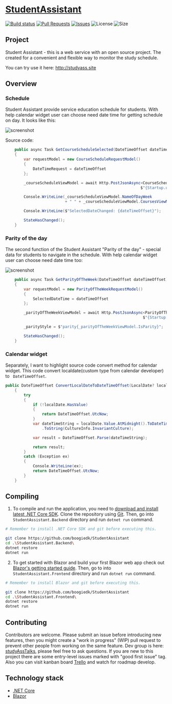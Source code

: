 # [StudentAssistant](https://trello.com/b/TXtoDDO0/student-assistant-kanban)


[![Build status](https://ci.appveyor.com/api/projects/status/qw8j6ojtbj4myiun?svg=true)](https://ci.appveyor.com/project/boogiedk/studentassistant) 
[![Pull Requests](https://img.shields.io/github/issues-pr/boogiedk/studentassistant.svg)](https://github.com/boogiedk/studentassistant/pulls) 
[![Issues](https://img.shields.io/github/issues/boogiedk/studentassistant.svg)](https://github.com/boogiedk/studentassistant/issues) 
![License](https://img.shields.io/github/license/boogiedk/studentassistant.svg) ![Size](https://img.shields.io/github/repo-size/boogiedk/studentassistant.svg) 

## Project

Student Assistant - this is a web service with an open source project. The created for a convenient and flexible way to monitor the study schedule. 

You can try use it here: http://studyass.site

## Overview

### Schedule

Student Assistant provide service education schedule for students. With help calendar widget user can choose need date time for getting schedule on day. It looks like this:

![screenshot](https://pp.userapi.com/c851036/v851036091/133d32/QneItsuGjkY.jpg)

Source code:
```cs
    public async Task GetCourseScheduleSelected(DateTimeOffset dateTimeOffset)
    {
        var requestModel = new CourseScheduleRequestModel()
        {
            DateTimeRequest = dateTimeOffset
        };

        _courseScheduleViewModel = await Http.PostJsonAsync<CourseScheduleViewModel>(
                                                           $"{Startup.url}/api/schedule/selected", requestModel);

        Console.WriteLine(_courseScheduleViewModel.NameOfDayWeek
                          + " " + _courseScheduleViewModel.CoursesViewModel.Count);

        Console.WriteLine($"SelectedDateChanged: {dateTimeOffset}");

        StateHasChanged();
    }
```

### Parity of the day

The second function of the Student Assistant "Parity of the day" - special data for students to navigate in the schedule. With help calendar widget user can choose need date time too:

![screenshot](https://pp.userapi.com/c848520/v848520091/1a229c/XgUw1M66zaQ.jpg)

```cs
    public async Task GetParityOfTheWeek(DateTimeOffset dateTimeOffset)
    {
        var requestModel = new ParityOfTheWeekRequestModel()
        {
            SelectedDateTime = dateTimeOffset
        };

        _parityOfTheWeekViewModel = await Http.PostJsonAsync<ParityOfTheWeekViewModel>(
                                                            $"{Startup.url}/api/parity/selected", requestModel);

        _parityStyle = $"parity{_parityOfTheWeekViewModel.IsParity}";

        StateHasChanged();
    }
```

### Calendar widget

Separately, I want to highlight source code convert method for calendar widget. This code convert localdate(custom type from
calendar developer) to ``` DateTimeOffset```.

```cs
public DateTimeOffset ConvertLocalDateToDateTimeOffset(LocalDate? localDate)
    {
        try
        {
            if (!localDate.HasValue)
            {
                return DateTimeOffset.UtcNow;
            }
            var dateTimeString = localDate.Value.AtMidnight().ToDateTimeUnspecified()
                .ToString(CultureInfo.InvariantCulture);

            var result = DateTimeOffset.Parse(dateTimeString);

            return result;
        }
        catch (Exception ex)
        {
            Console.WriteLine(ex);
            return DateTimeOffset.UtcNow;
        }
    }
```

## Compiling

1) To compile and run the application, you need to [download and install latest .NET Core SDK](https://www.microsoft.com/net/learn/dotnet/hello-world-tutorial). Clone the repository using [Git](https://git-scm.com/). Then, go into `StudentAssistant.Backend` directory and run `dotnet run` command.

```sh
# Remember to install .NET Core SDK and git before executing this.

git clone https://github.com/boogiedk/StudentAssistant
cd .\StudentAssistant.Backend\
dotnet restore
dotnet run
```
2) To get started with Blazor and build your first Blazor web app check out [Blazor's getting started guide](https://blazor.net/docs/get-started.html). Then, go to into `StudentAssistant.Frontend` directory and run `dotnet run` command.

```sh
# Remember to install Blazor and git before executing this.

git clone https://github.com/boogiedk/StudentAssistant
cd .\StudentAssistant.Frontend\
dotnet restore
dotnet run
```

## Contributing

Contributors are welcome. Please submit an issue before introducing new features, then you might create a "work in progress" (WIP) pull request to prevent other people from working on the same feature. Dev group is here: [studyAssTalks](https://t.me/studyAssTalks), please feel free to ask questions. If you are new to this project there are some entry-level issues marked with "good first issue" tag.
Also you can visit kanban board [Trello](https://trello.com/b/TXtoDDO0/student-assistant-kanban) and watch for roadmap develop.

## Technology stack

* [.NET Core](https://github.com/dotnet)
* [Blazor](https://dotnet.microsoft.com/apps/aspnet/web-apps/client)
